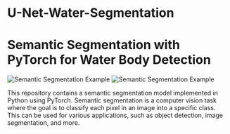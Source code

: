# U-Net-Water-Segmentation

# Semantic Segmentation with PyTorch for Water Body Detection

![Semantic Segmentation Example](data/water_body/Images/water_body_6.jpg)
![Semantic Segmentation Example](data/water_body/Masks/water_body_6.jpg)

This repository contains a semantic segmentation model implemented in Python using PyTorch. Semantic segmentation is a computer vision task where the goal is to classify each pixel in an image into a specific class. This can be used for various applications, such as object detection, image segmentation, and more.




